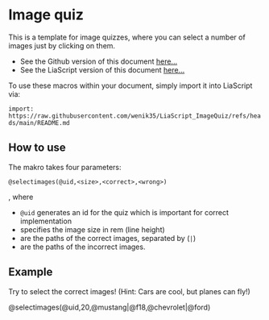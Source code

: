 <!--
author:   Niklas Werner
email:    niwer0305@gmx.de
version:  0.1
language: de
narrator: US English Female


@selectimages
<head>
    <style>
        .choice-selected {
            padding: 10px;
            border-radius: 4px;
            border: 1px solid rgb(var(--color-highlight));
            user-select: none;
        }
    </style>
</head>

<div style="width: 100%; padding: 20px; border: 1px solid rgb(var(--color-highlight)); border-radius: 8px;" id="quiz-@0">
    <div class="choices-container" style="display: flex; flex-direction: row; flex-wrap: wrap; gap: 10px;"></div>

    <div style="margin: 10px; display: flex; flex-direction: row; align-content: center;">
        <button class="lia-btn  lia-btn--outline lia-quiz__check">Prüfen</button>
        <span style="font-size: 1.5em" class="feedback"></span>
    </div>
</div>


<script>
void setTimeout(() => {
    (function(){
        const quizId = '@0';
        const quizContainer = document.querySelector(`#quiz-${quizId}`);
        const choicesContainer = quizContainer.querySelector('.choices-container');
        const feedback = quizContainer.querySelector('.feedback');

        choicesContainer.innerHTML = "";

        const correctAnswers = '@2'.split('|').map((url) => encodeURI(url.replace(" ", "")));
        const wrongAnswers = '@3'.split('|').map((url) => url.replace(" ", ""));

        const allAnswers = [...correctAnswers, ...wrongAnswers];

        //shuffle array
        for (var i = allAnswers.length - 1; i > 0; i--) {
            var j = Math.floor(Math.random() * (i + 1));
            var temp = allAnswers[i];
            allAnswers[i] = allAnswers[j];
            allAnswers[j] = temp;
        }

        allAnswers.forEach(answer => {
            const img = document.createElement('img');
            img.src = answer;
            img.style.width = '@1rem';
            img.style.padding = '5px';
            img.style.height = 'auto';
            img.style.borderRadius = '4px';
            img.style.margin = '0 auto';
            img.style.userSelect = 'none';
            img.style.cursor = "pointer";

            img.addEventListener('click', () => {
                //mark choices
                if (!quizContainer.classList.contains("disabled")){
                    if (img.classList.contains('choice-selected')) {
                        img.style.border = 'none';
                        img.classList.remove('choice-selected');
                    } else {
                        img.style.border = '2px solid rgb(var(--color-highlight))';
                        img.classList.add('choice-selected');
                    }
                }
            });

            choicesContainer.appendChild(img);
        });

        
        const checkingButton = quizContainer.querySelector('.lia-quiz__check');
        checkingButton.addEventListener("click", function (e) {
          const choices = Array
                              .from(choicesContainer.querySelectorAll('.choice-selected'))
                              .map(el => el.src);  

          const isCorrect = choices.length === correctAnswers.length && 
                          choices.every((answer) => correctAnswers.includes(answer));

          if (isCorrect) {
            feedback.textContent = "✅";

            checkingButton.setAttribute("disabled", "");

            quizContainer.style.borderColor = "rgb(var(--lia-grey))";
            quizContainer.classList.add("disabled");

            choicesContainer.querySelectorAll("*").forEach((element) => element.style.cursor = "default");
          } else {
            feedback.textContent = "❌";

            const buttonText = checkingButton.textContent.split(" ");
            const count = parseInt(buttonText[1] ?? "0") + 1;
            checkingButton.textContent = "Prüfen " + count.toString();
          }
        })        
    })();
}, 100);
</script>
@end
-->

# Image quiz

This is a template for image quizzes, where you can select a number of images just by clicking on them.

* See the Github version of this document [here...](https://github.com/wenik35/LiaScript_ImageQuiz/)
* See the LiaScript version of this document [here...](https://liascript.github.io/course/?https://raw.githubusercontent.com/wenik35/LiaScript_ImageQuiz/refs/heads/main/README.md)

To use these macros within your document, simply import it into LiaScript via:

`import: https://raw.githubusercontent.com/wenik35/LiaScript_ImageQuiz/refs/heads/main/README.md`


## How to use

The makro takes four parameters:

`@selectimages(@uid,<size>,<correct>,<wrong>)`

, where

* `@uid` generates an id for the quiz which is important for correct implementation
* <size> specifies the image size in rem (line height)
* <correct> are the paths of the correct images, separated by (`|`)
* <wrong> are the paths of the incorrect images.

## Example
<!--
@basepath: https://raw.githubusercontent.com/wenik35/LiaScript_ImageQuiz/main/img
mustang: @basepath/mustang.jpg
f18: https://raw.githubusercontent.com/wenik35/LiaScript_ImageQuiz/main/img/f18.jpg
@chevrolet: @basepath/chevrolet.jpg
@ford: @basepath/ford.jpg
-->

Try to select the correct images!
(Hint: Cars are cool, but planes can fly!)

@selectimages(@uid,20,@mustang|@f18,@chevrolet|@ford)